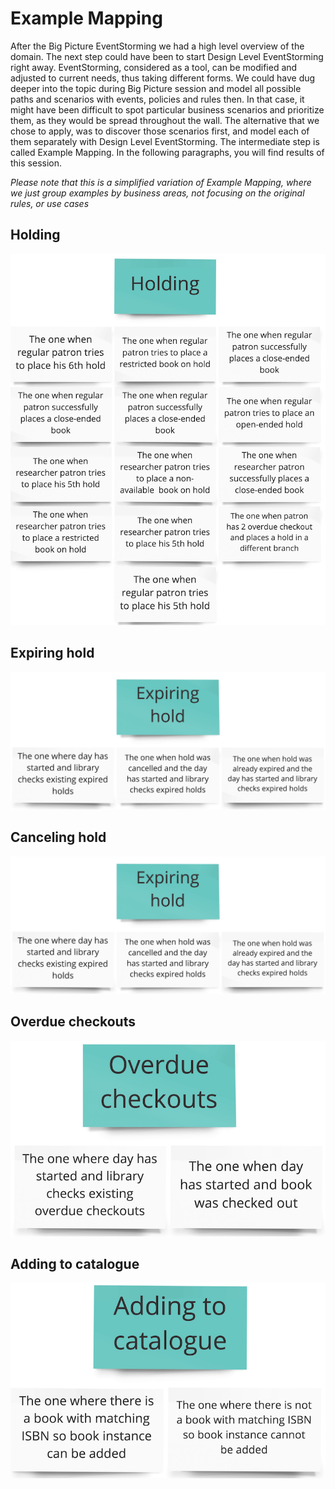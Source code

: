 # Example Mapping

After the Big Picture EventStorming we had a high level overview of the domain. The next step could have been
to start Design Level EventStorming right away. EventStorming, considered as a tool, can be modified
and adjusted to current needs, thus taking different forms. We could have dug deeper into the topic during Big Picture
session and model all possible paths and scenarios with events, policies and rules then. In that case, 
it might have been difficult to spot particular business scenarios and prioritize them, as they would be spread
throughout the wall. The alternative that we chose to apply, was to discover those scenarios first, and model each
of them separately with Design Level EventStorming. The intermediate step is called Example Mapping. In the following 
paragraphs, you will find results of this session.

_Please note that this is a simplified variation of Example Mapping, where we just group examples by business areas,
not focusing on the original rules, or use cases_
  
## Holding

![Holding](images/em/em-holding.png)  

## Expiring hold

![Expiring hold](images/em/em-expiring-hold.png) 

## Canceling hold

![Canceling hold](images/em/em-expiring-hold.png)

## Overdue checkouts

![Overdue checkouts](images/em/em-overdue-checkouts.png)  

## Adding to catalogue

![Adding to catalogue](images/em/em-adding-to-catalogue.png)